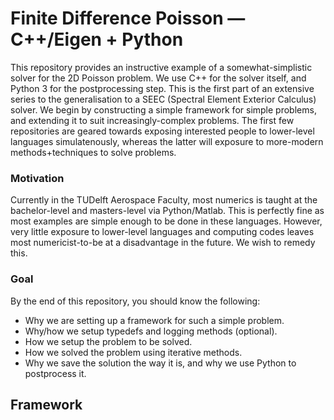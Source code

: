 
# **Finite Difference Poisson — C++/Eigen + Python**

This repository provides an instructive example of a somewhat-simplistic solver for the 2D Poisson problem. We use C++ for the solver itself, and Python 3 for the postprocessing step. This is the first part of an extensive series to the generalisation to a SEEC (Spectral Element Exterior Calculus) solver. We begin by constructing a simple framework for simple problems, and extending it to suit increasingly-complex problems. The first few repositories are geared towards exposing interested people to lower-level languages simulatenously, whereas the latter will exposure to more-modern methods+techniques to solve problems.

### Motivation
Currently in the TUDelft Aerospace Faculty, most numerics is taught at the bachelor-level and masters-level via Python/Matlab. This is perfectly fine as most examples are simple enough to be done in these languages. However, very little exposure to lower-level languages and computing codes leaves most numericist-to-be at a disadvantage in the future. We wish to remedy this. 

### Goal
By the end of this repository, you should know the following:
* Why we are setting up a framework for such a simple problem.
* Why/how we setup typedefs and logging methods (optional).
* How we setup the problem to be solved.
* How we solved the problem using iterative methods.
* Why we save the solution the way it is, and why we use Python to postprocess it.

## Framework
